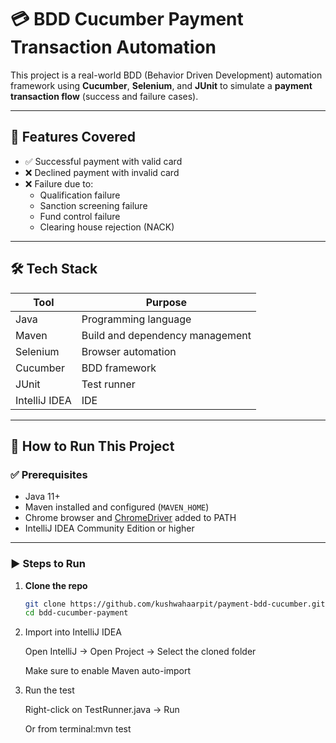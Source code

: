 # 💳 BDD Cucumber Payment Transaction Automation

This project is a real-world BDD (Behavior Driven Development) automation framework using **Cucumber**, **Selenium**, and **JUnit** to simulate a **payment transaction flow** (success and failure cases).

---

## 📌 Features Covered

- ✅ Successful payment with valid card
- ❌ Declined payment with invalid card
- ❌ Failure due to:
  - Qualification failure
  - Sanction screening failure
  - Fund control failure
  - Clearing house rejection (NACK)

---

## 🛠 Tech Stack

| Tool            | Purpose                              |
|-----------------|--------------------------------------|
| Java            | Programming language                 |
| Maven           | Build and dependency management      |
| Selenium        | Browser automation                   |
| Cucumber        | BDD framework                        |
| JUnit           | Test runner                          |
| IntelliJ IDEA   | IDE                                  |

---

## 🚀 How to Run This Project

### ✅ Prerequisites

- Java 11+
- Maven installed and configured (`MAVEN_HOME`)
- Chrome browser and [ChromeDriver](https://chromedriver.chromium.org/) added to PATH
- IntelliJ IDEA Community Edition or higher

---

### ▶️ Steps to Run

1. **Clone the repo**
   ```bash
   git clone https://github.com/kushwahaarpit/payment-bdd-cucumber.git
   cd bdd-cucumber-payment
2. Import into IntelliJ IDEA

    Open IntelliJ → Open Project → Select the cloned folder

    Make sure to enable Maven auto-import

3. Run the test

    Right-click on TestRunner.java → Run

    Or from terminal:mvn test

